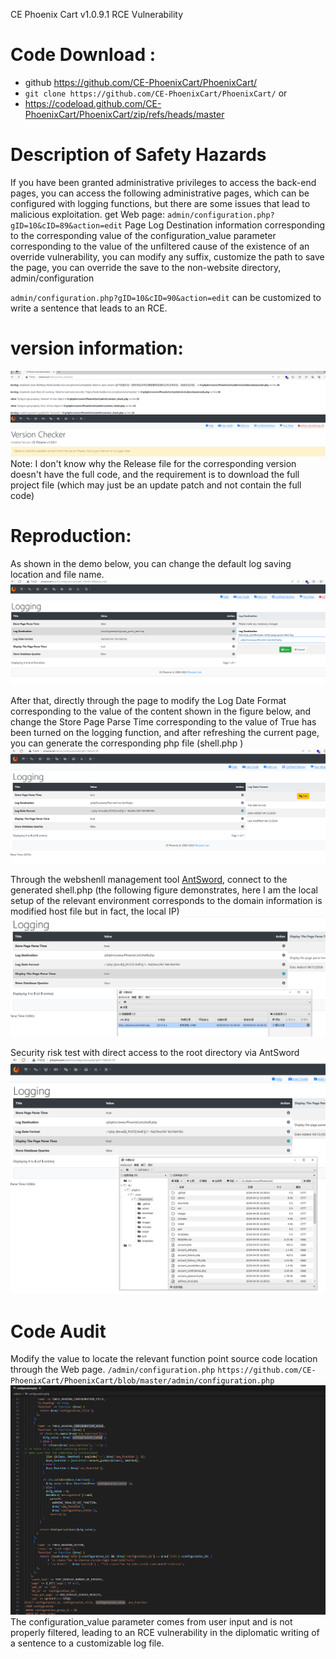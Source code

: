 CE Phoenix Cart v1.0.9.1 RCE Vulnerability
# Code Download :
* github https://github.com/CE-PhoenixCart/PhoenixCart/
* `git clone https://github.com/CE-PhoenixCart/PhoenixCart/`
or
* https://codeload.github.com/CE-PhoenixCart/PhoenixCart/zip/refs/heads/master
# Description of Safety Hazards
If you have been granted administrative privileges to access the back-end pages, you can access the following administrative pages, which can be configured with logging functions, but there are some issues that lead to malicious exploitation.
get Web page: `admin/configuration.php?gID=10&cID=89&action=edit` Page Log Destination information corresponding to the corresponding value of the configuration_value parameter corresponding to the value of the unfiltered cause of the existence of an override vulnerability, you can modify any suffix, customize the path to save the page, you can override the save to the non-website directory, admin/configuration

`admin/configuration.php?gID=10&cID=90&action=edit` can be customized to write a sentence that leads to an RCE.

# version information:
![本地路径](./CE%20Phoenix%20Cart%20v1.0.9.1%20img/1.png "Version") 
Note: I don't know why the Release file for the corresponding version doesn't have the full code, and the requirement is to download the full project file (which may just be an update patch and not contain the full code)
# Reproduction:
As shown in the demo below, you can change the default log saving location and file name.
![本地路径](./CE%20Phoenix%20Cart%20v1.0.9.1%20img/2.png "Log DestInation") 

After that, directly through the page to modify the Log Date Format corresponding to the value of the content shown in the figure below, and change the Store Page Parse Time corresponding to the value of True has been turned on the logging function, and after refreshing the current page, you can generate the corresponding php file (shell.php )
![本地路径](./CE%20Phoenix%20Cart%20v1.0.9.1%20img/3.png "Log Date Format") 

Through the webshenll management tool [AntSword](https://github.com/AntSwordProject/), connect to the generated shell.php (the following figure demonstrates, here I am the local setup of the relevant environment corresponds to the domain information is modified host file but in fact, the local IP)
![本地路径](./CE%20Phoenix%20Cart%20v1.0.9.1%20img/4.png "AntSword") 

Security risk test with direct access to the root directory via AntSword
![本地路径](./CE%20Phoenix%20Cart%20v1.0.9.1%20img/5.png "Security") 

# Code Audit
Modify the value to locate the relevant function point source code location through the Web page.
`/admin/configuration.php`
`https://github.com/CE-PhoenixCart/PhoenixCart/blob/master/admin/configuration.php`
![本地路径](./CE%20Phoenix%20Cart%20v1.0.9.1%20img/6.png "configuration.php") 
The configuration_value parameter comes from user input and is not properly filtered, leading to an RCE vulnerability in the diplomatic writing of a sentence to a customizable log file.